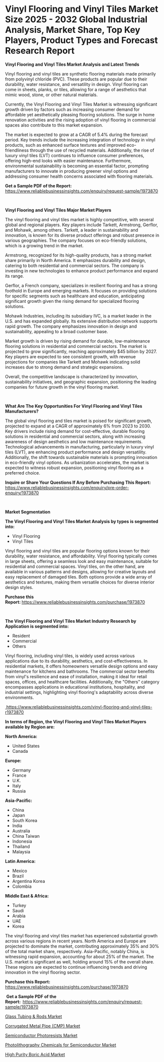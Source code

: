 <p><h1>Vinyl Flooring and Vinyl Tiles Market Size 2025 - 2032 Global Industrial Analysis, Market Share, Top Key Players, Product Types and Forecast Research Report</h1></p><p><strong>Vinyl Flooring and Vinyl Tiles Market Analysis and Latest Trends</strong></p>
<p><p>Vinyl flooring and vinyl tiles are synthetic flooring materials made primarily from polyvinyl chloride (PVC). These products are popular due to their durability, water resistance, and versatility in design. Vinyl flooring can come in sheets, planks, or tiles, allowing for a range of aesthetics that mimic wood, stone, or other natural materials. </p><p>Currently, the Vinyl Flooring and Vinyl Tiles Market is witnessing significant growth driven by factors such as increasing consumer demand for affordable yet aesthetically pleasing flooring solutions. The surge in home renovation activities and the rising adoption of vinyl flooring in commercial spaces also contribute to this market expansion. </p><p>The market is expected to grow at a CAGR of 5.4% during the forecast period. Key trends include the increasing integration of technology in vinyl products, such as enhanced surface textures and improved eco-friendliness through the use of recycled materials. Additionally, the rise of luxury vinyl tiles (LVT) continues to influence consumer preferences, offering high-end looks with easier maintenance. Furthermore, environmental sustainability is becoming an essential factor, prompting manufacturers to innovate in producing greener vinyl options and addressing consumer health concerns associated with flooring materials.</p></p>
<p><strong>Get a Sample PDF of the Report:&nbsp;</strong> <a href="https://www.reliablebusinessinsights.com/enquiry/request-sample/1973870?utm_campaign=904&utm_medium=2&utm_source=Github&utm_content=ia&utm_term=04022025&utm_id=vinyl-flooring-and-vinyl-tiles">https://www.reliablebusinessinsights.com/enquiry/request-sample/1973870</a></p>
<p>&nbsp;</p>
<p><strong>Vinyl Flooring and Vinyl Tiles Major Market Players</strong></p>
<p><p>The vinyl flooring and vinyl tiles market is highly competitive, with several global and regional players. Key players include Tarkett, Armstrong, Gerflor, and Mohawk, among others. Tarkett, a leader in sustainability and innovation, is known for its diverse product offerings and robust presence in various geographies. The company focuses on eco-friendly solutions, which is a growing trend in the market.</p><p>Armstrong, recognized for its high-quality products, has a strong market share primarily in North America. It emphasizes durability and design, catering to both residential and commercial sectors. The company is investing in new technologies to enhance product performance and expand its range.</p><p>Gerflor, a French company, specializes in resilient flooring and has a strong foothold in Europe and emerging markets. It focuses on providing solutions for specific segments such as healthcare and education, anticipating significant growth given the rising demand for specialized flooring solutions.</p><p>Mohawk Industries, including its subsidiary IVC, is a market leader in the U.S. and has expanded globally. Its extensive distribution network supports rapid growth. The company emphasizes innovation in design and sustainability, appealing to a broad customer base.</p><p>Market growth is driven by rising demand for durable, low-maintenance flooring solutions in residential and commercial sectors. The market is projected to grow significantly, reaching approximately $45 billion by 2027. Key players are expected to see consistent growth, with revenue projections for companies like Tarkett and Mohawk indicating solid increases due to strong demand and strategic expansions.</p><p>Overall, the competitive landscape is characterized by innovation, sustainability initiatives, and geographic expansion, positioning the leading companies for future growth in the vinyl flooring market.</p></p>
<p>&nbsp;</p>
<p><strong>What Are The Key Opportunities For Vinyl Flooring and Vinyl Tiles Manufacturers?</strong></p>
<p><p>The global vinyl flooring and tiles market is poised for significant growth, projected to expand at a CAGR of approximately 6% from 2023 to 2030. Key drivers include rising demand for cost-effective, durable flooring solutions in residential and commercial sectors, along with increasing awareness of design aesthetics and low maintenance requirements. Technological advancements in manufacturing, particularly in luxury vinyl tiles (LVT), are enhancing product performance and design versatility. Additionally, the shift towards sustainable materials is prompting innovation in eco-friendly vinyl options. As urbanization accelerates, the market is expected to witness robust expansion, positioning vinyl flooring as a preferred choice.</p></p>
<p><strong>Inquire or Share Your Questions If Any Before Purchasing This Report:</strong> <a href="https://www.reliablebusinessinsights.com/enquiry/pre-order-enquiry/1973870?utm_campaign=904&utm_medium=2&utm_source=Github&utm_content=ia&utm_term=04022025&utm_id=vinyl-flooring-and-vinyl-tiles">https://www.reliablebusinessinsights.com/enquiry/pre-order-enquiry/1973870</a></p>
<p>&nbsp;</p>
<p><strong>Market Segmentation</strong></p>
<p><strong>The Vinyl Flooring and Vinyl Tiles Market Analysis by types is segmented into:</strong></p>
<p><ul><li>Vinyl Flooring</li><li>Vinyl Tiles</li></ul></p>
<p><p>Vinyl flooring and vinyl tiles are popular flooring options known for their durability, water resistance, and affordability. Vinyl flooring typically comes in large sheets, offering a seamless look and easy maintenance, suitable for residential and commercial spaces. Vinyl tiles, on the other hand, are available in various patterns and designs, allowing for creative layouts and easy replacement of damaged tiles. Both options provide a wide array of aesthetics and textures, making them versatile choices for diverse interior design styles.</p></p>
<p><strong>Purchase this Report:&nbsp;</strong><a href="https://www.reliablebusinessinsights.com/purchase/1973870?utm_campaign=904&utm_medium=2&utm_source=Github&utm_content=ia&utm_term=04022025&utm_id=vinyl-flooring-and-vinyl-tiles">https://www.reliablebusinessinsights.com/purchase/1973870</a></p>
<p>&nbsp;</p>
<p><strong>The Vinyl Flooring and Vinyl Tiles Market Industry Research by Application is segmented into:</strong></p>
<p><ul><li>Resident</li><li>Commercial</li><li>Others</li></ul></p>
<p><p>Vinyl flooring, including vinyl tiles, is widely used across various applications due to its durability, aesthetics, and cost-effectiveness. In residential markets, it offers homeowners versatile design options and easy maintenance for kitchens and bathrooms. The commercial sector benefits from vinyl's resilience and ease of installation, making it ideal for retail spaces, offices, and healthcare facilities. Additionally, the "Others" category encompasses applications in educational institutions, hospitality, and industrial settings, highlighting vinyl flooring's adaptability across diverse environments.</p></p>
<p><a href="https://www.reliablebusinessinsights.com/vinyl-flooring-and-vinyl-tiles-r1973870?utm_campaign=904&utm_medium=2&utm_source=Github&utm_content=ia&utm_term=04022025&utm_id=vinyl-flooring-and-vinyl-tiles">&nbsp;https://www.reliablebusinessinsights.com/vinyl-flooring-and-vinyl-tiles-r1973870</a></p>
<p><strong>In terms of Region, the Vinyl Flooring and Vinyl Tiles Market Players available by Region are:</strong></p>
<p>
    <p> <strong> North America: </strong>
        <ul>
            <li>United States</li>
            <li>Canada</li>
        </ul>
        </p> 
    <p> <strong> Europe: </strong>
        <ul>
            <li>Germany</li>
            <li>France</li>
            <li>U.K.</li>
            <li>Italy</li>
            <li>Russia</li>
        </ul>
        </p> 
    <p> <strong> Asia-Pacific: </strong>
        <ul>
            <li>China</li>
            <li>Japan</li>
            <li>South Korea</li>
            <li>India</li>
            <li>Australia</li>
            <li>China Taiwan</li>
            <li>Indonesia</li>
            <li>Thailand</li>
            <li>Malaysia</li>
        </ul>
        </p> 
    <p> <strong> Latin America: </strong>
        <ul>
            <li>Mexico</li>
            <li>Brazil</li>
            <li>Argentina Korea</li>
            <li>Colombia</li>
        </ul>
        </p> 
    <p> <strong> Middle East & Africa: </strong>
        <ul>
            <li>Turkey</li>
            <li>Saudi</li>
            <li>Arabia</li>
            <li>UAE</li>
            <li>Korea</li>
        </ul>
    </p>
    </p>
<p><p>The vinyl flooring and vinyl tiles market has experienced substantial growth across various regions in recent years. North America and Europe are projected to dominate the market, contributing approximately 35% and 30% of the total market share, respectively. Asia-Pacific, notably China, is witnessing rapid expansion, accounting for about 25% of the market. The U.S. market is significant as well, holding around 15% of the overall share. These regions are expected to continue influencing trends and driving innovation in the vinyl flooring sector.</p></p>
<p><strong>Purchase this Report: </strong><a href="https://www.reliablebusinessinsights.com/purchase/1973870?utm_campaign=904&utm_medium=2&utm_source=Github&utm_content=ia&utm_term=04022025&utm_id=vinyl-flooring-and-vinyl-tiles">https://www.reliablebusinessinsights.com/purchase/1973870</a></p>
<p>&nbsp;<strong>Get a Sample PDF of the Report:&nbsp;&nbsp;</strong><a href="https://www.reliablebusinessinsights.com/enquiry/request-sample/1973870?utm_campaign=904&utm_medium=2&utm_source=Github&utm_content=ia&utm_term=04022025&utm_id=vinyl-flooring-and-vinyl-tiles">https://www.reliablebusinessinsights.com/enquiry/request-sample/1973870</a></p>
<p><strong></strong></p>
<p><p><a href="https://github.com/nathaliehurles7142/Market-Research-Report-List-1/blob/main/glass-tubing-rods-market.md?utm_campaign=904&utm_medium=2&utm_source=Github&utm_content=ia&utm_term=04022025&utm_id=vinyl-flooring-and-vinyl-tiles">Glass Tubing & Rods Market</a></p><p><a href="https://github.com/rosalinebhakta48/Market-Research-Report-List-1/blob/main/corrugated-metal-pipe-cmp-market.md?utm_campaign=904&utm_medium=2&utm_source=Github&utm_content=ia&utm_term=04022025&utm_id=vinyl-flooring-and-vinyl-tiles">Corrugated Metal Pipe (CMP) Market</a></p><p><a href="https://github.com/darenph8er/Market-Research-Report-List-1/blob/main/semiconductor-photoresists-market.md?utm_campaign=904&utm_medium=2&utm_source=Github&utm_content=ia&utm_term=04022025&utm_id=vinyl-flooring-and-vinyl-tiles">Semiconductor Photoresists Market</a></p><p><a href="https://github.com/ElviraLeka1962/Market-Research-Report-List-1/blob/main/photolithography-chemicals-for-semiconductor-market.md?utm_campaign=904&utm_medium=2&utm_source=Github&utm_content=ia&utm_term=04022025&utm_id=vinyl-flooring-and-vinyl-tiles">Photolithography Chemicals for Semiconductor Market</a></p><p><a href="https://github.com/kimberjam0i/Market-Research-Report-List-1/blob/main/high-purity-boric-acid-market.md?utm_campaign=904&utm_medium=2&utm_source=Github&utm_content=ia&utm_term=04022025&utm_id=vinyl-flooring-and-vinyl-tiles">High Purity Boric Acid Market</a></p></p>